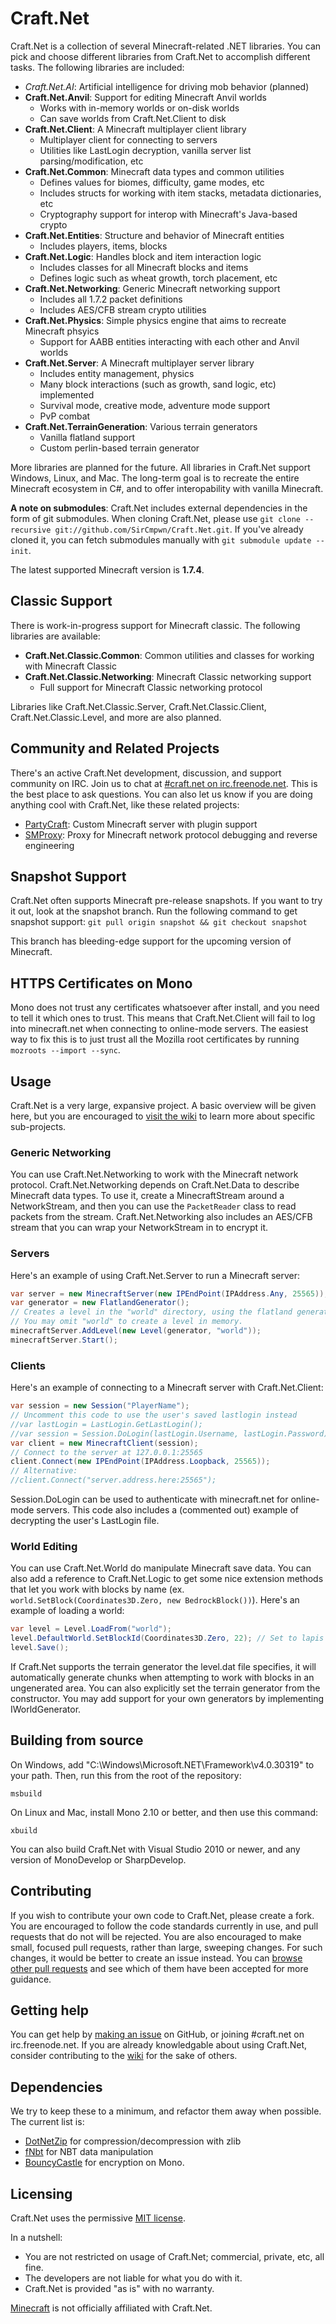 # Craft.Net

Craft.Net is a collection of several Minecraft-related .NET libraries. You can pick and choose different
libraries from Craft.Net to accomplish different tasks. The following libraries are included:

* *Craft.Net.AI*: Artificial intelligence for driving mob behavior (planned)
* **Craft.Net.Anvil**: Support for editing Minecraft Anvil worlds
  * Works with in-memory worlds or on-disk worlds
  * Can save worlds from Craft.Net.Client to disk
* **Craft.Net.Client**: A Minecraft multiplayer client library
  * Multiplayer client for connecting to servers
  * Utilities like LastLogin decryption, vanilla server list parsing/modification, etc
* **Craft.Net.Common**: Minecraft data types and common utilities
  * Defines values for biomes, difficulty, game modes, etc
  * Includes structs for working with item stacks, metadata dictionaries, etc
  * Cryptography support for interop with Minecraft's Java-based crypto
* **Craft.Net.Entities**: Structure and behavior of Minecraft entities
  * Includes players, items, blocks
* **Craft.Net.Logic**: Handles block and item interaction logic
  * Includes classes for all Minecraft blocks and items
  * Defines logic such as wheat growth, torch placement, etc
* **Craft.Net.Networking**: Generic Minecraft networking support
  * Includes all 1.7.2 packet definitions
  * Includes AES/CFB stream crypto utilities
* **Craft.Net.Physics**: Simple physics engine that aims to recreate Minecraft phsyics
  * Support for AABB entities interacting with each other and Anvil worlds
* **Craft.Net.Server**: A Minecraft multiplayer server library
  * Includes entity management, physics
  * Many block interactions (such as growth, sand logic, etc) implemented
  * Survival mode, creative mode, adventure mode support
  * PvP combat
* **Craft.Net.TerrainGeneration**: Various terrain generators
  * Vanilla flatland support
  * Custom perlin-based terrain generator

More libraries are planned for the future. All libraries in Craft.Net support Windows, Linux, and Mac. The
long-term goal is to recreate the entire Minecraft ecosystem in C#, and to offer interopability with vanilla
Minecraft.

**A note on submodules**: Craft.Net includes external dependencies in the form of git submodules. When cloning
Craft.Net, please use `git clone --recursive git://github.com/SirCmpwn/Craft.Net.git`. If you've already cloned
it, you can fetch submodules manually with `git submodule update --init`.

The latest supported Minecraft version is **1.7.4**.

## Classic Support

There is work-in-progress support for Minecraft classic. The following libraries are available:

* **Craft.Net.Classic.Common**: Common utilities and classes for working with Minecraft Classic
* **Craft.Net.Classic.Networking**: Minecraft Classic networking support
  * Full support for Minecraft Classic networking protocol

Libraries like Craft.Net.Classic.Server, Craft.Net.Classic.Client, Craft.Net.Classic.Level, and more are also
planned.

## Community and Related Projects

There's an active Craft.Net development, discussion, and support community on IRC. Join us to chat at
[#craft.net on irc.freenode.net](http://webchat.freenode.net/?channels=craft.net&uio=d4). This is the best place
to ask questions. You can also let us know if you are doing anything cool with Craft.Net, like these related
projects:

* [PartyCraft](https://github.com/SirCmpwn/PartyCraft): Custom Minecraft server with plugin support
* [SMProxy](https://github.com/SirCmpwn/SMProxy): Proxy for Minecraft network protocol debugging and reverse engineering

## Snapshot Support

Craft.Net often supports Minecraft pre-release snapshots. If you want to try it out, look at the snapshot
branch. Run the following command to get snapshot support: `git pull origin snapshot && git checkout snapshot`

This branch has bleeding-edge support for the upcoming version of Minecraft.

## HTTPS Certificates on Mono

Mono does not trust any certificates whatsoever after install, and you need to tell it which ones to trust.
This means that Craft.Net.Client will fail to log into minecraft.net when connecting to online-mode servers.
The easiest way to fix this is to just trust all the Mozilla root certificates by running
`mozroots --import --sync`.

## Usage

Craft.Net is a very large, expansive project. A basic overview will be given here, but you are encouraged to
[visit the wiki](https://github.com/SirCmpwn/Craft.Net/wiki) to learn more about specific sub-projects.

### Generic Networking

You can use Craft.Net.Networking to work with the Minecraft network protocol. Craft.Net.Networking depends on
Craft.Net.Data to describe Minecraft data types. To use it, create a MinecraftStream around a NetworkStream,
and then you can use the `PacketReader` class to read packets from the stream. Craft.Net.Networking also
includes an AES/CFB stream that you can wrap your NetworkStream in to encrypt it.

### Servers

Here's an example of using Craft.Net.Server to run a Minecraft server:

```csharp
var server = new MinecraftServer(new IPEndPoint(IPAddress.Any, 25565));
var generator = new FlatlandGenerator();
// Creates a level in the "world" directory, using the flatland generator
// You may omit "world" to create a level in memory.
minecraftServer.AddLevel(new Level(generator, "world"));
minecraftServer.Start();
```

### Clients

Here's an example of connecting to a Minecraft server with Craft.Net.Client:

```csharp
var session = new Session("PlayerName");
// Uncomment this code to use the user's saved lastlogin instead
//var lastLogin = LastLogin.GetLastLogin();
//var session = Session.DoLogin(lastLogin.Username, lastLogin.Password);
var client = new MinecraftClient(session);
// Connect to the server at 127.0.0.1:25565
client.Connect(new IPEndPoint(IPAddress.Loopback, 25565));
// Alternative:
//client.Connect("server.address.here:25565");
```

Session.DoLogin can be used to authenticate with minecraft.net for online-mode servers. This code also
includes a (commented out) example of decrypting the user's LastLogin file.

### World Editing

You can use Craft.Net.World do manipulate Minecraft save data. You can also add a reference to Craft.Net.Logic
to get some nice extension methods that let you work with blocks by name
(ex. `world.SetBlock(Coordinates3D.Zero, new BedrockBlock())`). Here's an example of loading a world:

```csharp
var level = Level.LoadFrom("world");
level.DefaultWorld.SetBlockId(Coordinates3D.Zero, 22); // Set to lapis block
level.Save();
```

If Craft.Net supports the terrain generator the level.dat file specifies, it will automatically generate
chunks when attempting to work with blocks in an ungenerated area. You can also explicitly set the terrain
generator from the constructor. You may add support for your own generators by implementing IWorldGenerator.

## Building from source

On Windows, add "C:\Windows\Microsoft.NET\Framework\v4.0.30319" to your path. Then, run this from the root
of the repository:

    msbuild

On Linux and Mac, install Mono 2.10 or better, and then use this command:

    xbuild

You can also build Craft.Net with Visual Studio 2010 or newer, and any version of MonoDevelop or SharpDevelop.

## Contributing

If you wish to contribute your own code to Craft.Net, please create a fork. You are encouraged to follow
the code standards currently in use, and pull requests that do not will be rejected. You are also
encouraged to make small, focused pull requests, rather than large, sweeping changes. For such changes,
it would be better to create an issue instead. You can
[browse other pull requests](https://github.com/SirCmpwn/Craft.Net/pulls?direction=desc&page=1&sort=created&state=closed)
and see which of them have been accepted for more guidance.

## Getting help

You can get help by [making an issue](https://github.com/SirCmpwn/Craft.Net/issues) on GitHub, or joining
\#craft.net on irc.freenode.net. If you are already knowledgable about using Craft.Net, consider contributing
to the [wiki](https://github.com/SirCmpwn/Craft.Net/wiki) for the sake of others.

## Dependencies

We try to keep these to a minimum, and refactor them away when possible. The current list is:

* [DotNetZip](http://dotnetzip.codeplex.com/) for compression/decompression with zlib
* [fNbt](https://github.com/fragmer/fNbt) for NBT data manipulation
* [BouncyCastle](http://www.bouncycastle.org/csharp/) for encryption on Mono.

## Licensing

Craft.Net uses the permissive [MIT license](http://www.opensource.org/licenses/mit-license.php/).

In a nutshell:

* You are not restricted on usage of Craft.Net; commercial, private, etc, all fine.
* The developers are not liable for what you do with it.
* Craft.Net is provided "as is" with no warranty.

[Minecraft](http://minecraft.net) is not officially affiliated with Craft.Net.
